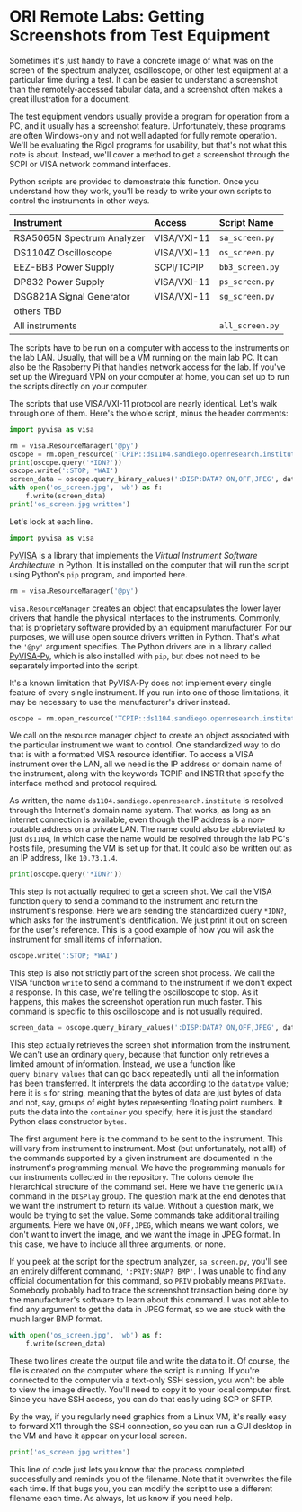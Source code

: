 # ORI Remote Labs: Getting Screenshots from Test Equipment

Sometimes it's just handy to have a concrete image of what was on the screen of the spectrum analyzer, oscilloscope, or other test equipment at a particular time during a test. It can be easier to understand a screenshot than the remotely-accessed tabular data, and a screenshot often makes a great illustration for a document.

The test equipment vendors usually provide a program for operation from a PC, and it usually has a screenshot feature. Unfortunately, these programs are often Windows-only and not well adapted for fully remote operation. We'll be evaluating the Rigol programs for usability, but that's not what this note is about. Instead, we'll cover a method to get a screenshot through the SCPI or VISA network command interfaces.

Python scripts are provided to demonstrate this function. Once you understand how they work, you'll be ready to write your own scripts to control the instruments in other ways.

| Instrument | Access | Script Name |
|:--|:--|:--|
| RSA5065N Spectrum Analyzer | VISA/VXI-11 | `sa_screen.py` |
| DS1104Z Oscilloscope | VISA/VXI-11 | `os_screen.py` |
| EEZ-BB3 Power Supply | SCPI/TCPIP | `bb3_screen.py` |
| DP832 Power Supply | VISA/VXI-11 | `ps_screen.py` |
| DSG821A Signal Generator | VISA/VXI-11 | `sg_screen.py` |
| others TBD | | |
| All instruments | | `all_screen.py` |

The scripts have to be run on a computer with access to the instruments on the lab LAN. Usually, that will be a VM running on the main lab PC. It can also be the Raspberry Pi that handles network access for the lab. If you've set up the Wireguard VPN on your computer at home, you can set up to run the scripts directly on your computer.

The scripts that use VISA/VXI-11 protocol are nearly identical. Let's walk through one of them. Here's the whole script, minus the header comments:

```python
import pyvisa as visa

rm = visa.ResourceManager('@py')
oscope = rm.open_resource('TCPIP::ds1104.sandiego.openresearch.institute::INSTR')
print(oscope.query('*IDN?'))
oscope.write(':STOP; *WAI')
screen_data = oscope.query_binary_values(':DISP:DATA? ON,OFF,JPEG', datatype='s', container=bytes)
with open('os_screen.jpg', 'wb') as f:
    f.write(screen_data)
print('os_screen.jpg written')
```

Let's look at each line.

```python
import pyvisa as visa
```
[PyVISA](https://pyvisa.readthedocs.io) is a library that implements the _Virtual Instrument Software Architecture_ in Python. It is installed on the computer that will run the script using Python's `pip` program, and imported here.

```python
rm = visa.ResourceManager('@py')
```
`visa.ResourceManager` creates an object that encapsulates the lower layer drivers that handle the physical interfaces to the instruments. Commonly, that is proprietary software provided by an equipment manufacturer. For our purposes, we will use open source drivers written in Python. That's what the `'@py'` argument specifies. The Python drivers are in a library called [PyVISA-Py](https://pyvisa-py.readthedocs.io), which is also installed with `pip`, but does not need to be separately imported into the script.

It's a known limitation that PyVISA-Py does not implement every single feature of every single instrument. If you run into one of those limitations, it may be necessary to use the manufacturer's driver instead.

```python
oscope = rm.open_resource('TCPIP::ds1104.sandiego.openresearch.institute::INSTR')
```

We call on the resource manager object to create an object associated with the particular instrument we want to control. One standardized way to do that is with a formatted VISA resource identifier. To access a VISA instrument over the LAN, all we need is the IP address or domain name of the instrument, along with the keywords TCPIP and INSTR that specify the interface method and protocol required.

As written, the name `ds1104.sandiego.openresearch.institute` is resolved through the Internet's domain name system. That works, as long as an internet connection is available, even though the IP address is a non-routable address on a private LAN. The name could also be abbreviated to just `ds1104`, in which case the name would be resolved through the lab PC's hosts file, presuming the VM is set up for that. It could also be written out as an IP address, like `10.73.1.4`.

```python
print(oscope.query('*IDN?'))
```

This step is not actually required to get a screen shot. We call the VISA function `query` to send a command to the instrument and return the instrument's response. Here we are sending the standardized query `*IDN?`, which asks for the instrument's identification. We just print it out on screen for the user's reference. This is a good example of how you will ask the instrument for small items of information.

```python
oscope.write(':STOP; *WAI')
```

This step is also not strictly part of the screen shot process. We call the VISA function `write` to send a command to the instrument if we don't expect a response. In this case, we're telling the oscilloscope to stop. As it happens, this makes the screenshot operation run much faster. This command is specific to this oscilloscope and is not usually required.

```python
screen_data = oscope.query_binary_values(':DISP:DATA? ON,OFF,JPEG', datatype='s', container=bytes)
```

This step actually retrieves the screen shot information from the instrument. We can't use an ordinary `query`, because that function only retrieves a limited amount of information. Instead, we use a function like `query_binary_values` that can go back repeatedly until all the information has been transferred. It interprets the data according to the `datatype` value; here it is `s` for string, meaning that the bytes of data are just bytes of data and not, say, groups of eight bytes representing floating point numbers. It puts the data into the `container` you specify; here it is just the standard Python class constructor `bytes`.

The first argument here is the command to be sent to the instrument. This will vary from instrument to instrument. Most (but unfortunately, not all!) of the commands supported by a given instrument are documented in the instrument's programming manual. We have the programming manuals for our instruments collected in the repository. The colons denote the hierarchical structure of the command set. Here we have the generic `DATA` command in the `DISPlay` group. The question mark at the end denotes that we want the instrument to return its value. Without a question mark, we would be trying to set the value. Some commands take additional trailing arguments. Here we have `ON,OFF,JPEG`, which means we want colors, we don't want to invert the image, and we want the image in JPEG format. In this case, we have to include all three arguments, or none.

If you peek at the script for the spectrum analyzer, `sa_screen.py`, you'll see an entirely different command, `':PRIV:SNAP? BMP'`. I was unable to find any official documentation for this command, so `PRIV` probably means `PRIVate`. Somebody probably had to trace the screenshot transaction being done by the manufacturer's software to learn about this command. I was not able to find any argument to get the data in JPEG format, so we are stuck with the much larger BMP format.

```python
with open('os_screen.jpg', 'wb') as f:
    f.write(screen_data)
```

These two lines create the output file and write the data to it. Of course, the file is created on the computer where the script is running. If you're connected to the computer via a text-only SSH session, you won't be able to view the image directly. You'll need to copy it to your local computer first. Since you have SSH access, you can do that easily using SCP or SFTP.

By the way, if you regularly need graphics from a Linux VM, it's really easy to forward X11 through the SSH connection, so you can run a GUI desktop in the VM and have it appear on your local screen.

```python
print('os_screen.jpg written')
```

This line of code just lets you know that the process completed successfully and reminds you of the filename. Note that it overwrites the file each time. If that bugs you, you can modify the script to use a different filename each time. As always, let us know if you need help.

